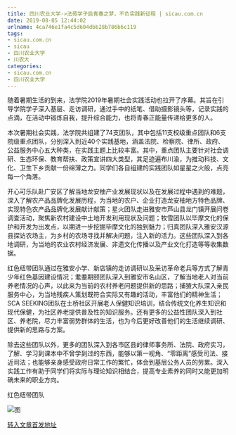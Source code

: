 ```yaml
---
title: 四川农业大学->法苑学子启青春之梦，不负实践新征程 | sicau.com.cn
date: 2019-08-05 12:44:02
urlname: 4ca746e1fa4c5d604dbb28b786b6c119
tags: 
- sicau.com.cn
- sicau
- 四川农业大学
- 川农大
categories:
- sicau.com.cn
- 四川农业大学
---
```



随着暑期生活的到来，法学院2019年暑期社会实践活动也拉开了序幕。其旨在引导学院学子深入基层、走访调研，通过手中的纸笔、借助摄影镜头等，记录实践的点滴，在活动中锻炼自我，提升综合能力，也将青春正能量传递给更多的人。

本次暑期社会实践，法学院共组建了74支团队，其中包括11支校级重点团队和6支院级重点团队，分别深入到近40个实践基地，涵盖法院、检察院、律所、政府、公益服务中心五大种类，在实践主题上比较丰富。其中，重点团队主要针对社会调研、生态环保、教育帮扶、政策宣讲四大类型，其足迹遍布川渝，为推动科技、文化、卫生下乡贡献一份绵薄之力。同学们各自组建的实践团队如星星之火般，点亮每一个角落。

开心可乐队赴广安区了解当地龙安柚产业发展现状以及在发展过程中遇到的难题，深入了解农产品品牌化发展历程，为当地的农户、企业打造龙安柚地方特色品牌、实现特色农产品品牌化发展献计献策；星火团队走进雅安市芦山县龙门镇开展问卷调查活动，聚焦新农村建设中土地开发利用现状及问题；牧雪团队以毕摩文化的保护和开发为出发点，以期进一步挖掘毕摩文化的独到魅力；归真团队深入雅安汉源县探访农场主，为乡村的农场寻找并解决问题，注入新的活力。这些团队深入到各地调研，为当地的农业农村经济发展、非遗文化传播以及产业文化打造等等收集数据。

红色纽带团队通过在雅安小学、新店镇的走访调研以及采访革命老兵等方式了解青少年红色基因建设情况；耄耋期颐团队深入到雅安市名山区，了解当地老人对当前养老情况的心声，以此来为当前的农村养老问题提供新的思路；捕猹大队深入亲民服务中心，为当地残疾人策划既符合实际又有趣的活动，丰富他们的精神生活；SCA SEEKING团队在土桥社区开展老人保健知识培训，结合传统文化养生知识和现代保健，为社区养老提供普及性的知识服务。还有更多的公益性团队深入到社区、养老院，尽力丰富弱势群体的生活，也为今后更好改善他们的生活继续调研、提供新的思路与方案。

除去这些团队以外，更多的团队深入到各市区县的律师事务所、法院、政府实习，了解、学习到课本中不曾学到过的东西，能够以第一视角、“零距离”感受司法、接近司法；也能够亲身感受政府日常工作的繁忙，体会到基层公务人员的劳累。深入实践工作有助于同学们将实际与理论知识相结合，提高专业素养的同时又能更加明确未来的职业方向。

红色纽带团队



![图](https://news.sicau.edu.cn/__local/F/0F/0F/B1608D16A08809C67356D27783F_64D33B04_35F37.jpg)

[转入文章首发地址](https://news.sicau.edu.cn/info/1078/52733.htm)